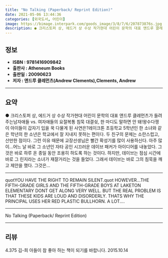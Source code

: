 ```yaml
---
title: "No Talking (Paperback/ Reprint Edition)"
date: 2021-05-06 13:44:36
categories: [외국도서, 어린이]
image: https://bimage.interpark.com/goods_image/3/8/7/6/207873876s.jpg
description: ● 크리스토퍼 상, 에드거 상 수상 작가현대 어린이 문학의 대표 앤드루 클레먼츠가 들려주는남자애들 vs. 여자애들의 요절복통 침묵 대결쉿, 한 마디도 말하면 안 돼!왕수다쟁이 아이들이 갑자기 입을 꾹 다물게 된 사연은?레이크톤 초등학교 5학년인 한 소녀와 같은 학년의 한 소년은 학교에
---
```


## **정보**

- **ISBN : 9781416909842**
- **출판사 : Atheneum Books**
- **출판일 : 20090623**
- **저자 : 앤드루 클레먼츠(Andrew Clements),Clements, Andrew**

------



## **요약**

●  크리스토퍼 상, 에드거 상 수상 작가현대 어린이 문학의 대표 앤드루 클레먼츠가 들려주는남자애들 vs. 여자애들의 요절복통 침묵 대결쉿, 한 마디도 말하면 안 돼!왕수다쟁이 아이들이 갑자기 입을 꾹 다물게 된 사연은?레이크톤 초등학교 5학년인 한 소녀와 같은 학년의 한 소년은 학교에서 잘 지내지 못하는 편이다. 두 친구의 문제는 소란스럽고, 산만한 점이다. 그런 이유 때문에 교장선생님은 빨간 확성기를 많이 사용하신다. 아주 많이...어느 날 바로 그 소년인 자타 공인 시끄러운 데이브 패커가 아이디어를 내놓았다. 그것은 바로 하루 온 종일 동안 조용히 하도록 하는 것이다. 하지만, 데이브는 점심 시간에 바로 그 린지라는 소녀가 재잘거리는 것을 들었다. 그래서 데이브는 바로 그의 침묵을 깨고 제안을 했다. 그것은...

------

quotYOU HAVE THE RIGHT TO REMAIN SILENT.quot HOWEVER...THE FIFTH-GRADE GIRLS AND THE FIFTH-GRADE BOYS AT LAKETON ELEMENTARY DONT GET ALONG VERY WELL. BUT THE REAL PROBLEM IS THAT THESE KIDS ARE LOUD AND DISORDERLY. THATS WHY THE PRINCIPAL USES HER RED PLASTIC BULLHORN. A LOT.... 

------


No Talking (Paperback/ Reprint Edition) 

------


## **리뷰** 

4.375 김-희 아들이 참 좋아 하는 책이 되기를 바랍니다. 2015.10.14 <br/>
